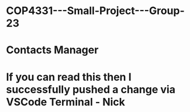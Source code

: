 # COP4331---Small-Project---Group-23
# Contacts Manager

# If you can read this then I successfully pushed a change via VSCode Terminal - Nick